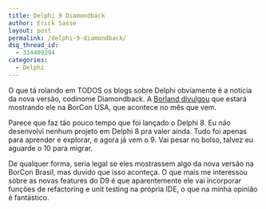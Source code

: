 ```yaml
---
title: Delphi 9 Diamondback
author: Erick Sasse
layout: post
permalink: /delphi-9-diamondback/
dsq_thread_id:
  - 314409394
categories:
  - Delphi
---
```

O que t&aacute; rolando em TODOS os blogs sobre Delphi obviamente &eacute; a not&iacute;cia da nova vers&atilde;o, codinome Diamondback. A [Borland divulgou][1] que estar&aacute; mostrando ele na BorCon USA, que acontece no m&ecirc;s que vem.

Parece que faz t&atilde;o pouco tempo que foi lan&ccedil;ado o Delphi 8. Eu n&atilde;o desenvolvi nenhum projeto em Delphi 8 pra valer ainda. Tudo foi apenas para aprender e explorar, e agora j&aacute; vem o 9. Vai pesar no bolso, talvez eu aguarde o 10 para migrar. 

De qualquer forma, seria legal se eles mostrassem algo da nova vers&atilde;o na BorCon Brasil, mas duvido que isso aconte&ccedil;a. O que mais me interessou sobre as novas features do D9 &eacute; que aparentemente ele vai incorporar fun&ccedil;&otilde;es de refactoring e unit testing na pr&oacute;pria IDE, o que na minha opini&atilde;o &eacute; fant&aacute;stico.

 [1]: http://bdn.borland.com/article/0,1410,32499,00.html
